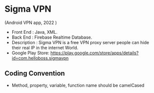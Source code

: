 # Sigma VPN
   (Android VPN app, 2022 )
   
* Front End : Java, XML.
* Back End : Firebase Realtime Database.
* Description : Sigma VPN is a free VPN proxy server people can hide their real IP in the internet World.
* Google Play Store: https://play.google.com/store/apps/details?id=com.helloboss.sigmavpn

## Coding Convention

-   Method, property, variable, function name should be camelCased
